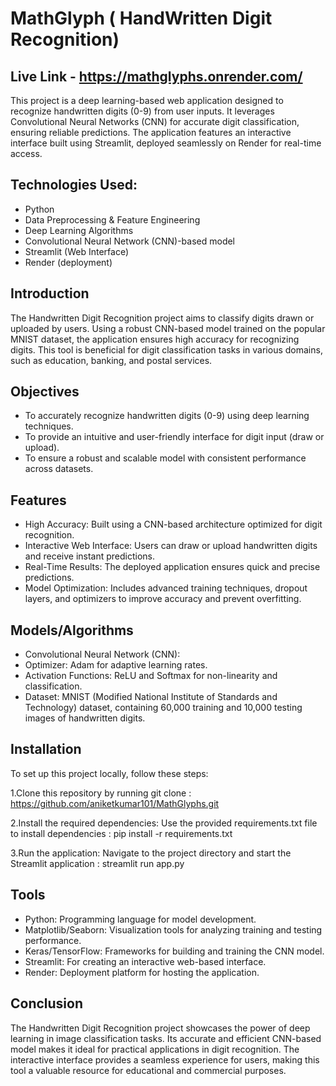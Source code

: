 # MathGlyph ( HandWritten Digit Recognition)
## Live Link - https://mathglyphs.onrender.com/

This project is a deep learning-based web application designed to recognize handwritten digits (0-9) from user inputs. It leverages Convolutional Neural Networks (CNN) for accurate digit classification, ensuring reliable predictions. The application features an interactive interface built using Streamlit, deployed seamlessly on Render for real-time access.

## Technologies Used:
- Python
- Data Preprocessing & Feature Engineering
- Deep Learning Algorithms
- Convolutional Neural Network (CNN)-based model
- Streamlit (Web Interface)
- Render (deployment)

## Introduction
The Handwritten Digit Recognition project aims to classify digits drawn or uploaded by users. Using a robust CNN-based model trained on the popular MNIST dataset, the application ensures high accuracy for recognizing digits. This tool is beneficial for digit classification tasks in various domains, such as education, banking, and postal services.

## Objectives
- To accurately recognize handwritten digits (0-9) using deep learning techniques.
- To provide an intuitive and user-friendly interface for digit input (draw or upload).
- To ensure a robust and scalable model with consistent performance across datasets.

## Features
- High Accuracy: Built using a CNN-based architecture optimized for digit recognition.
- Interactive Web Interface: Users can draw or upload handwritten digits and receive instant predictions.
- Real-Time Results: The deployed application ensures quick and precise predictions.
- Model Optimization: Includes advanced training techniques, dropout layers, and optimizers to improve accuracy and prevent overfitting.

## Models/Algorithms
- Convolutional Neural Network (CNN):
- Optimizer: Adam for adaptive learning rates.
- Activation Functions: ReLU and Softmax for non-linearity and classification.
- Dataset: MNIST (Modified National Institute of Standards and Technology) dataset, containing 60,000 training and 10,000 testing images of handwritten digits.

## Installation
To set up this project locally, follow these steps:

1.Clone this repository by running git clone : https://github.com/aniketkumar101/MathGlyphs.git

2.Install the required dependencies:
Use the provided requirements.txt file to install dependencies : pip install -r requirements.txt

3.Run the application:
Navigate to the project directory and start the Streamlit application : streamlit run app.py

## Tools
- Python: Programming language for model development.
- Matplotlib/Seaborn: Visualization tools for analyzing training and testing performance.
- Keras/TensorFlow: Frameworks for building and training the CNN model.
- Streamlit: For creating an interactive web-based interface.
- Render: Deployment platform for hosting the application.

## Conclusion
The Handwritten Digit Recognition project showcases the power of deep learning in image classification tasks. Its accurate and efficient CNN-based model makes it ideal for practical applications in digit recognition. The interactive interface provides a seamless experience for users, making this tool a valuable resource for educational and commercial purposes.
